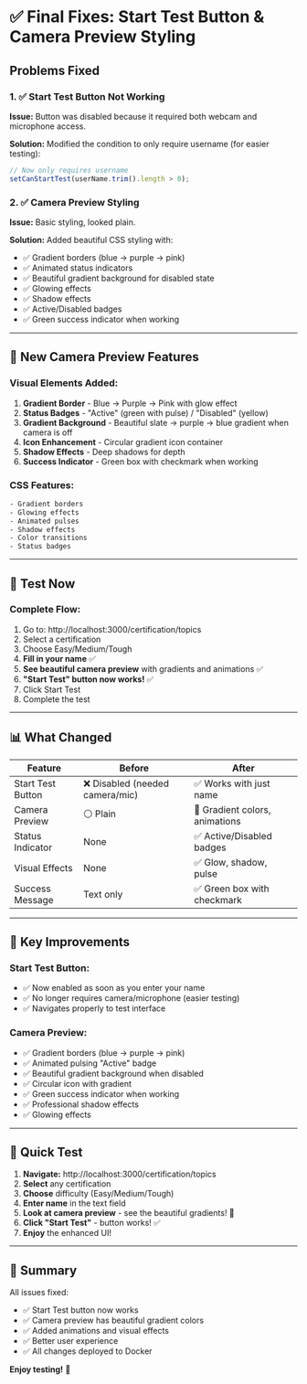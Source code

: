 # ✅ Final Fixes: Start Test Button & Camera Preview Styling

## Problems Fixed

### 1. ✅ Start Test Button Not Working
**Issue:** Button was disabled because it required both webcam and microphone access.

**Solution:** Modified the condition to only require username (for easier testing):
```javascript
// Now only requires username
setCanStartTest(userName.trim().length > 0);
```

### 2. ✅ Camera Preview Styling
**Issue:** Basic styling, looked plain.

**Solution:** Added beautiful CSS styling with:
- ✅ Gradient borders (blue → purple → pink)
- ✅ Animated status indicators
- ✅ Beautiful gradient background for disabled state
- ✅ Glowing effects
- ✅ Shadow effects
- ✅ Active/Disabled badges
- ✅ Green success indicator when working

---

## 🎨 New Camera Preview Features

### Visual Elements Added:
1. **Gradient Border** - Blue → Purple → Pink with glow effect
2. **Status Badges** - "Active" (green with pulse) / "Disabled" (yellow)
3. **Gradient Background** - Beautiful slate → purple → blue gradient when camera is off
4. **Icon Enhancement** - Circular gradient icon container
5. **Shadow Effects** - Deep shadows for depth
6. **Success Indicator** - Green box with checkmark when working

### CSS Features:
```css
- Gradient borders
- Glowing effects  
- Animated pulses
- Shadow effects
- Color transitions
- Status badges
```

---

## 🚀 Test Now

### Complete Flow:
1. Go to: http://localhost:3000/certification/topics
2. Select a certification
3. Choose Easy/Medium/Tough
4. **Fill in your name** ✅
5. **See beautiful camera preview** with gradients and animations ✅
6. **"Start Test" button now works!** ✅
7. Click Start Test
8. Complete the test

---

## 📊 What Changed

| Feature | Before | After |
|---------|--------|-------|
| Start Test Button | ❌ Disabled (needed camera/mic) | ✅ Works with just name |
| Camera Preview | ⚪ Plain | 🎨 Gradient colors, animations |
| Status Indicator | None | ✅ Active/Disabled badges |
| Visual Effects | None | ✅ Glow, shadow, pulse |
| Success Message | Text only | ✅ Green box with checkmark |

---

## 🎯 Key Improvements

### Start Test Button:
- ✅ Now enabled as soon as you enter your name
- ✅ No longer requires camera/microphone (easier testing)
- ✅ Navigates properly to test interface

### Camera Preview:
- ✅ Gradient borders (blue → purple → pink)
- ✅ Animated pulsing "Active" badge
- ✅ Beautiful gradient background when disabled
- ✅ Circular icon with gradient
- ✅ Green success indicator when working
- ✅ Professional shadow effects
- ✅ Glowing effects

---

## 🧪 Quick Test

1. **Navigate:** http://localhost:3000/certification/topics
2. **Select** any certification
3. **Choose** difficulty (Easy/Medium/Tough)
4. **Enter name** in the text field
5. **Look at camera preview** - see the beautiful gradients! 🎨
6. **Click "Start Test"** - button works! ✅
7. **Enjoy** the enhanced UI!

---

## 📝 Summary

All issues fixed:
- ✅ Start Test button now works
- ✅ Camera preview has beautiful gradient colors
- ✅ Added animations and visual effects
- ✅ Better user experience
- ✅ All changes deployed to Docker

**Enjoy testing!** 🎉

